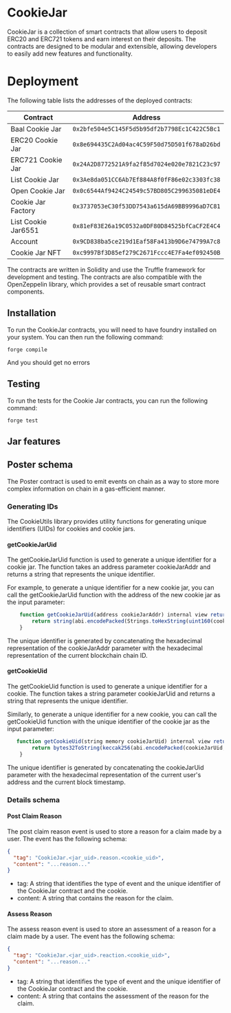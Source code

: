 # CookieJar

CookieJar is a collection of smart contracts that allow users to deposit ERC20 and ERC721 tokens and earn interest on their deposits. The contracts are designed to be modular and extensible, allowing developers to easily add new features and functionality.

# Deployment

The following table lists the addresses of the deployed contracts:

| Contract            | Address                                      |
| ------------------- | -------------------------------------------- |
| Baal Cookie Jar     | `0x2bfe504e5C145F5d5b95df2b7798Ec1C422C5Bc1` |
| ERC20 Cookie Jar    | `0x8e694435C2Ad04ac4C59F50d75D501f678aD26bd` |
| ERC721 Cookie Jar   | `0x24A2D8772521A9fa2f85d7024e020e7821C23c97` |
| List Cookie Jar     | `0x3Ae8da051CC6Ab7Ef884A8f0fF86e02c3303fc38` |
| Open Cookie Jar     | `0x0c6544Af9424C24549c57BD805C299635081eDE4` |
| Cookie Jar Factory  | `0x3737053eC30f53DD7543a615dA69BB9996aD7C81` |
| List Cookie Jar6551 | `0x81eF83E26a19C0532a0DF80D84525bfCaCF2E4C4` |
| Account             | `0x9CD838ba5ce219d1Eaf58Fa413b9D6e74799A7c8` |
| Cookie Jar NFT      | `0xc9997Bf3D85ef279C2671Fccc4E7Fa4ef092450B` |

The contracts are written in Solidity and use the Truffle framework for development and testing. The contracts are also compatible with the OpenZeppelin library, which provides a set of reusable smart contract components.

## Installation

To run the CookieJar contracts, you will need to have foundry installed on your system. You can then run the following command:

`forge compile`

And you should get no errors

## Testing

To run the tests for the Cookie Jar contracts, you can run the following command:

`forge test`

## Jar features

## Poster schema

The Poster contract is used to emit events on chain as a way to store more complex information on chain in a gas-efficient manner.

### Generating IDs

The CookieUtils library provides utility functions for generating unique identifiers (UIDs) for cookies and cookie jars.

#### getCookieJarUid

The getCookieJarUid function is used to generate a unique identifier for a cookie jar. The function takes an address parameter cookieJarAddr and returns a string that represents the unique identifier.

For example, to generate a unique identifier for a new cookie jar, you can call the getCookieJarUid function with the address of the new cookie jar as the input parameter:

```js
    function getCookieJarUid(address cookieJarAddr) internal view returns (string memory) {
        return string(abi.encodePacked(Strings.toHexString(uint160(cookieJarAddr)), Strings.toHexString(block.chainid)));
    }
```

The unique identifier is generated by concatenating the hexadecimal representation of the cookieJarAddr parameter with the hexadecimal representation of the current blockchain chain ID.

#### getCookieUid

The getCookieUid function is used to generate a unique identifier for a cookie. The function takes a string parameter cookieJarUid and returns a string that represents the unique identifier.

Similarly, to generate a unique identifier for a new cookie, you can call the getCookieUid function with the unique identifier of the cookie jar as the input parameter:

```js
   function getCookieUid(string memory cookieJarUid) internal view returns (string memory) {
        return bytes32ToString(keccak256(abi.encodePacked(cookieJarUid, msg.sender, block.timestamp)));
    }
```

The unique identifier is generated by concatenating the cookieJarUid parameter with the hexadecimal representation of the current user's address and the current block timestamp.

### Details schema

#### Post Claim Reason

The post claim reason event is used to store a reason for a claim made by a user. The event has the following schema:

```json
{
  "tag": "CookieJar.<jar_uid>.reason.<cookie_uid>",
  "content": "...reason..."
}
```

- tag: A string that identifies the type of event and the unique identifier of the CookieJar contract and the cookie.
- content: A string that contains the reason for the claim.

#### Assess Reason

The assess reason event is used to store an assessment of a reason for a claim made by a user. The event has the following schema:

```json
{
  "tag": "CookieJar.<jar_uid>.reaction.<cookie_uid>",
  "content": "...reason..."
}
```

- tag: A string that identifies the type of event and the unique identifier of the CookieJar contract and the cookie.
- content: A string that contains the assessment of the reason for the claim.
